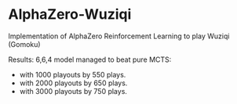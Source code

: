 # AlphaZero-Wuziqi
Implementation of AlphaZero Reinforcement Learning to play Wuziqi (Gomoku)

Results:
6,6,4 model managed to beat pure MCTS:
- with 1000 playouts by 550 plays.
- with 2000 playouts by 650 plays.
- with 3000 playouts by 750 plays.
